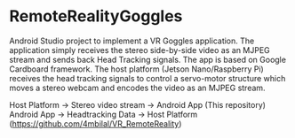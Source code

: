 # RemoteRealityGoggles  

Android Studio project to implement a VR Goggles application. The application simply receives the stereo side-by-side video as an MJPEG stream and sends back Head Tracking signals. The app is based on Google Cardboard framework. The host platform (Jetson Nano/Raspberry Pi) receives the head tracking signals to control a servo-motor structure which moves a stereo webcam and encodes the video as an MJPEG stream.  

Host Platform -> Stereo video stream -> Android App  	(This repository)
Android App   -> Headtracking Data   -> Host Platform (https://github.com/4mbilal/VR_RemoteReality)